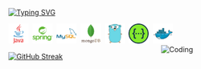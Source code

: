[![Typing SVG](https://readme-typing-svg.demolab.com?font=Fira+Code&pause=1000&random=false&width=435&lines=Hello+)](https://git.io/typing-svg)


<div>
  <img src="https://github.com/devicons/devicon/blob/master/icons/java/java-original-wordmark.svg" title="Java" alt="Java" width="40" height="40"/>&nbsp;
  <img src="https://github.com/devicons/devicon/blob/master/icons/spring/spring-original-wordmark.svg" title="Spring" alt="Spring" width="40" height="40"/>&nbsp;
  <img src="https://github.com/devicons/devicon/blob/master/icons/mysql/mysql-original-wordmark.svg" title="MySQL"  alt="MySQL" width="40" height="40"/>&nbsp;
  <img src="https://github.com/devicons/devicon/blob/master/icons/mongodb/mongodb-original-wordmark.svg" title="MongoDB"  alt="MongoDB" width="40" height="40"/>&nbsp;
  <img src="https://github.com/devicons/devicon/blob/master/icons/go/go-original.svg" title="GO"  alt="GO" width="40" height="40"/>&nbsp;
  <img src="https://github.com/devicons/devicon/blob/master/icons/swagger/swagger-original.svg" title="Swagger"  alt="Swagger" width="40" height="40"/>&nbsp;
  <img src="https://github.com/devicons/devicon/blob/master/icons/docker/docker-original.svg" title="Docker"  alt="Docker" width="40" height="40"/>&nbsp;
<!--   <img src="https://github.com/devicons/devicon/blob/master/icons/go/go-original.svg" title="GO"  alt="GO" width="40" height="40"/>&nbsp; -->
</div>
  <img align="right" alt="Coding" width="200" src="https://media.tenor.com/82oMjTNT390AAAAM/eat-cake.gif">

[![GitHub Streak](https://github-readme-streak-stats.herokuapp.com?user=fraxy11&theme=radical&hide_border=true&locale=id&date_format=j%20M%5B%20Y%5D)](https://git.io/streak-stats)
